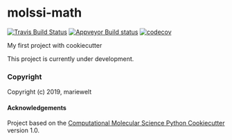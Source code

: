 molssi-math
==============================
[//]: # (Badges)
[![Travis Build Status](https://travis-ci.org/REPLACE_WITH_OWNER_ACCOUNT/molssi-math.png)](https://travis-ci.org/REPLACE_WITH_OWNER_ACCOUNT/molssi-math)
[![Appveyor Build status](https://ci.appveyor.com/api/projects/status/eleba3jvioay89d4/branch/master?svg=true)](https://ci.appveyor.com/project/monikakodrycka/molssi/branch/master)
[![codecov](https://codecov.io/gh/monikakodrycka/molssi/branch/master/graph/badge.svg)](https://codecov.io/gh/monikakodrycka/molssi)

My first project with cookiecutter

This project is currently under development.

### Copyright

Copyright (c) 2019, mariewelt


#### Acknowledgements
 
Project based on the 
[Computational Molecular Science Python Cookiecutter](https://github.com/molssi/cookiecutter-cms) version 1.0.
